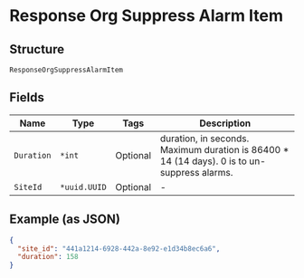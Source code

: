 
# Response Org Suppress Alarm Item

## Structure

`ResponseOrgSuppressAlarmItem`

## Fields

| Name | Type | Tags | Description |
|  --- | --- | --- | --- |
| `Duration` | `*int` | Optional | duration, in seconds. Maximum duration is 86400 * 14 (14 days). 0 is to un-suppress alarms. |
| `SiteId` | `*uuid.UUID` | Optional | - |

## Example (as JSON)

```json
{
  "site_id": "441a1214-6928-442a-8e92-e1d34b8ec6a6",
  "duration": 158
}
```

